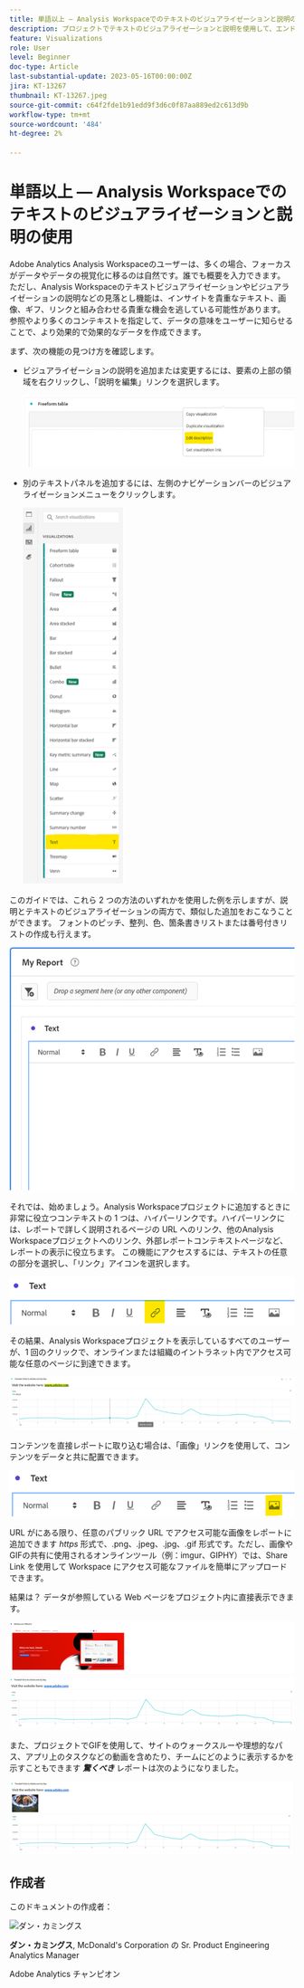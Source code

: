 ```yaml
---
title: 単語以上 — Analysis Workspaceでのテキストのビジュアライゼーションと説明の使用
description: プロジェクトでテキストのビジュアライゼーションと説明を使用して、エンドユーザー向けにより洗練されたAnalysis Workspaceを作成する方法を説明します。
feature: Visualizations
role: User
level: Beginner
doc-type: Article
last-substantial-update: 2023-05-16T00:00:00Z
jira: KT-13267
thumbnail: KT-13267.jpeg
source-git-commit: c64f2fde1b91edd9f3d6c0f87aa889ed2c613d9b
workflow-type: tm+mt
source-wordcount: '484'
ht-degree: 2%

---
```



# 単語以上 — Analysis Workspaceでのテキストのビジュアライゼーションと説明の使用

Adobe Analytics Analysis Workspaceのユーザーは、多くの場合、フォーカスがデータやデータの視覚化に移るのは自然です。誰でも概要を入力できます。 ただし、Analysis Workspaceのテキストビジュアライゼーションやビジュアライゼーションの説明などの見落とし機能は、インサイトを貴重なテキスト、画像、ギフ、リンクと組み合わせる貴重な機会を逃している可能性があります。 参照やより多くのコンテキストを指定して、データの意味をユーザーに知らせることで、より効果的で効果的なデータを作成できます。

まず、次の機能の見つけ方を確認します。

- ビジュアライゼーションの説明を追加または変更するには、要素の上部の領域を右クリックし、「説明を編集」リンクを選択します。

   ![テキスト 01](assets/t01.png)


- 別のテキストパネルを追加するには、左側のナビゲーションバーのビジュアライゼーションメニューをクリックします。

   ![テキスト 02](assets/t02.png)

このガイドでは、これら 2 つの方法のいずれかを使用した例を示しますが、説明とテキストのビジュアライゼーションの両方で、類似した追加をおこなうことができます。 フォントのピッチ、整列、色、箇条書きリストまたは番号付きリストの作成も行えます。

![テキスト 03](assets/t03.png)

それでは、始めましょう。Analysis Workspaceプロジェクトに追加するときに非常に役立つコンテキストの 1 つは、ハイパーリンクです。ハイパーリンクには、レポートで詳しく説明されるページの URL へのリンク、他のAnalysis Workspaceプロジェクトへのリンク、外部レポートコンテキストページなど、レポートの表示に役立ちます。 この機能にアクセスするには、テキストの任意の部分を選択し、「リンク」アイコンを選択します。

![テキスト 04](assets/t04.png)

その結果、Analysis Workspaceプロジェクトを表示しているすべてのユーザーが、1 回のクリックで、オンラインまたは組織のイントラネット内でアクセス可能な任意のページに到達できます。

![テキスト 05](assets/t05.png)

コンテンツを直接レポートに取り込む場合は、「画像」リンクを使用して、コンテンツをデータと共に配置できます。

![テキスト 06](assets/t06.png)

URL がにある限り、任意のパブリック URL でアクセス可能な画像をレポートに追加できます *https* 形式で、.png、.jpeg、.jpg、.gif 形式です。ただし、画像やGIFの共有に使用されるオンラインツール（例：imgur、GIPHY）では、Share Link を使用して Workspace にアクセス可能なファイルを簡単にアップロードできます。

結果は？ データが参照している Web ページをプロジェクト内に直接表示できます。

![テキスト 07](assets/t07.png)

また、プロジェクトでGIFを使用して、サイトのウォークスルーや理想的なパス、アプリ上のタスクなどの動画を含めたり、チームにどのように表示するかを示すこともできます ***驚くべき*** レポートは次のようになりました。

![テキスト 08](assets/t08.png)

## 作成者

このドキュメントの作成者：

![ダン・カミングス](assets/text09.png)

**ダン・カミングス**, McDonald&#39;s Corporation の Sr. Product Engineering Analytics Manager

Adobe Analytics チャンピオン








